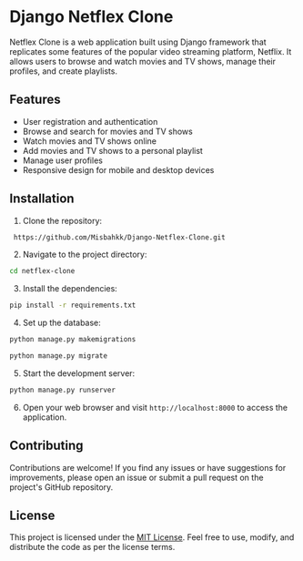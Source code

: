 
# Django Netflex Clone

Netflex Clone is a web application built using Django framework that replicates some features of the popular video streaming platform, Netflix. It allows users to browse and watch movies and TV shows, manage their profiles, and create playlists.

## Features
- User registration and authentication
- Browse and search for movies and TV shows
- Watch movies and TV shows online
- Add movies and TV shows to a personal playlist
- Manage user profiles
- Responsive design for mobile and desktop devices


## Installation

1. Clone the repository:

```bash
 https://github.com/Misbahkk/Django-Netflex-Clone.git
```
2. Navigate to the project directory:
```bash
cd netflex-clone
```
3. Install the dependencies:
```bash
pip install -r requirements.txt
```
4. Set up the database:
```bash
python manage.py makemigrations
```
```bash
python manage.py migrate
```
5. Start the development server:
```bash
python manage.py runserver
```
6. Open your web browser and visit `http://localhost:8000` to access the application.    

## Contributing

Contributions are welcome! If you find any issues or have suggestions for improvements, please open an issue or submit a pull request on the project's GitHub repository.


## License

This project is licensed under the [MIT License](https://choosealicense.com/licenses/mit/). Feel free to use, modify, and distribute the code as per the license terms.



